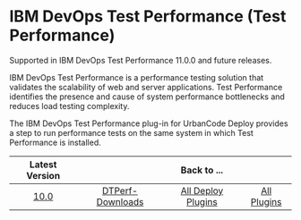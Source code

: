 # IBM DevOps Test Performance (Test Performance)

Supported in IBM DevOps Test Performance 11.0.0 and future releases.

IBM DevOps Test Performance is a performance testing solution that validates the scalability of web and server applications. Test Performance identifies the presence and cause of system performance bottlenecks and reduces load testing complexity.

The IBM DevOps Test Performance plug-in for UrbanCode Deploy provides a step to run performance tests on the same system in which Test Performance is installed.

|Latest Version||Back to ...||
| :---: | :---: | :---: | :---: |
|[10.0](https://raw.githubusercontent.com/sharathp9/IBM-UCD-PLUGINS/main/files/IBMDevOpsTestPerf/DTPerf-DD-IBM-10.0.zip)|[DTPerf-Downloads](downloads.md)|[All Deploy Plugins](../README.md)|[All Plugins](../../index.md)|
